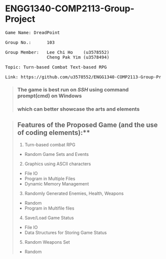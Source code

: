 # ENGG1340-COMP2113-Group-Project

<pre>
Game Name: DreadPoint

Group No.:      103

Group Member:   Lee Chi Ho    (u3578552)
                Cheng Pak Yim (u3578494)

Topic: Turn-based Combat Text-based RPG

Link: https://github.com/u3578552/ENGG1340-COMP2113-Group-Project
</pre>

> ### The game is best run on **_SSH_** using command prompt(cmd) on Windows <br>
> ### which can better showcase the arts and elements

> ## Features of the Proposed Game (and the use of coding elements):**
>1. Turn-based combat RPG
>  - Random Game Sets and Events
>2. Graphics using ASCII characters
>  - File IO
>  - Program in Multiple Files
>  - Dynamic Memory Management
>3. Randomly Generated Enemies, Health, Weapons
>  - Random
>  - Program in Multifile files
>4. Save/Load Game Status
>  - File IO
>  - Data Structures for Storing Game Status
>5. Random Weapons Set
>  - Random

